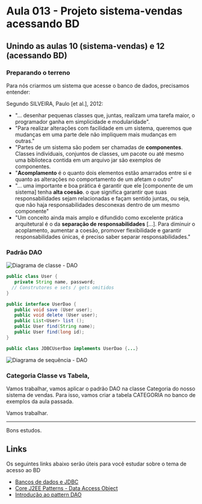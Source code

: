 # Aula 013 - Projeto sistema-vendas acessando BD

## Unindo as aulas 10 (sistema-vendas) e 12 (acessando BD)

### Preparando o terreno

Para nós criarmos um sistema que acesse o banco de dados, precisamos entender:

Segundo SILVEIRA, Paulo [et al.], 2012:
- "... desenhar pequenas classes que, juntas, realizam uma tarefa maior, o programador ganha em simplicidade e modularidade".
- "Para realizar alterações com facilidade em um sistema, queremos que mudanças em uma parte dele não impliquem mais mudanças em outras."
- "Partes de um sistema são podem ser chamadas de **componentes**. Classes individuais, conjuntos de classes, um pacote ou até mesmo uma biblioteca contida em um arquivo jar são exemplos de componentes.
- "**Acomplamento** é o quanto dois elementos estão amarrados entre si e quanto as alterações no comportamento de um afetam o outro"
- "... uma importante e boa prática é garantir que ele [componente de um sistema] tenha **alta coesão**. o que significa garantir que suas responsabilidades sejam relacionadas e façam sentido juntas, ou seja, que não haja responsabilidades desconexas dentro de um mesmo componente"
- "Um conceito ainda mais amplo e difundido como excelente prática arquitetural é o da **separação de responsabilidades** [...]. Para diminuir o acoplamento, aumentar a coesão, promover flexibilidade e garantir responsabilidades únicas, é preciso saber separar responsabilidades."

### Padrão DAO

![Diagrama de classe - DAO](http://www.oracle.com/ocom/groups/public/@otn/documents/digitalasset/146804.jpg)

```java
public class User {  
   private String name, password;    
  // Construtores e sets / gets omitidos    
}
```

```java
public interface UserDao {   
   public void save (User user);    
   public void delete (User user);    
   public List<User> list ();    
   public User find(String name);    
   public User find(long id);    
} 
```

```java
public class JDBCUserDao implements UserDao {...}
```

![Diagrama de sequência - DAO](http://www.oracle.com/ocom/groups/public/@otn/documents/digitalasset/145996.jpg)


### Categoria Classe vs Tabela, 

Vamos trabalhar, vamos aplicar o padrão DAO na classe Categoria do nosso sistema de vendas.
Para isso, vamos criar a tabela CATEGORIA no banco de exemplos da aula passada.

Vamos trabalhar.

________________

Bons estudos.

## Links

Os seguintes links abaixo serão úteis para você estudar sobre o tema de acesso ao BD

 - [Bancos de dados e JDBC](https://www.caelum.com.br/apostila-java-web/bancos-de-dados-e-jdbc/)
 - [Core J2EE Patterns - Data Access Object](http://www.oracle.com/technetwork/java/dataaccessobject-138824.html)
 - [Introdução ao pattern DAO](http://javafree.uol.com.br/artigo/871452/Introducao-ao-pattern-DAO.html)
 
